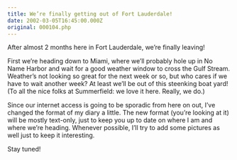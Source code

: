 ```yaml
---
title: We’re finally getting out of Fort Lauderdale!
date: 2002-03-05T16:45:00.000Z
original: 000104.php
---
```


After almost 2 months here in Fort Lauderdale, we’re finally leaving!

First we’re heading down to Miami, where we’ll probably hole up in No Name Harbor and wait for a good weather window to cross the Gulf Stream. Weather’s not looking so great for the next week or so, but who cares if we have to wait another week? At least we’ll be out of this steenking boat yard! (To all the nice folks at Summerfield: we love it here. Really, we do.)

Since our internet access is going to be sporadic from here on out, I’ve changed the format of my diary a little. The new format (you’re looking at it) will be mostly text-only, just to keep you up to date on where I am and where we’re heading. Whenever possible, I’ll try to add some pictures as well just to keep it interesting.

Stay tuned!
